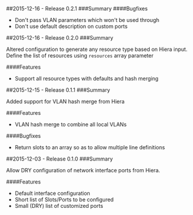 ##2015-12-16 - Release 0.2.1
###Summary
####Bugfixes

- Don't pass VLAN parameters which won't be used through 
- Don't use default description on custom ports

##2015-12-16 - Release 0.2.0
###Summary

Altered configuration to generate any resource type based on Hiera input.
Define the list of resources using `resources` array parameter

####Features

- Support all resource types with defaults and hash merging

##2015-12-15 - Release 0.1.1
###Summary

Added support for VLAN hash merge from Hiera

####Features

- VLAN hash merge to combine all local VLANs

####Bugfixes

- Return slots to an array so as to allow multiple line definitions

##2015-12-03 - Release 0.1.0
###Summary

Allow DRY configuration of network interface ports from Hiera.

####Features

- Default interface configuration
- Short list of Slots/Ports to be configured
- Small (DRY) list of customized ports
